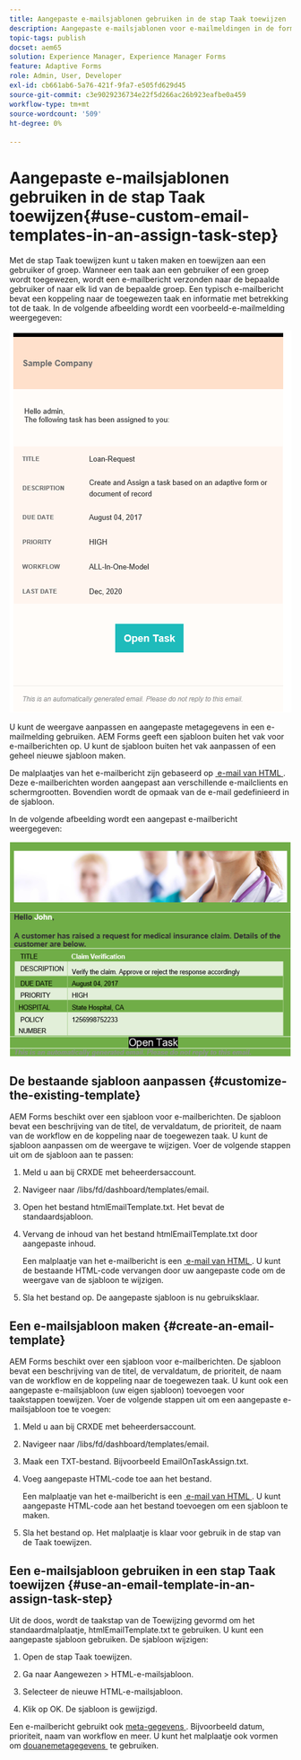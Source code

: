 ```yaml
---
title: Aangepaste e-mailsjablonen gebruiken in de stap Taak toewijzen
description: Aangepaste e-mailsjablonen voor e-mailmeldingen in de formulierwerkstroom
topic-tags: publish
docset: aem65
solution: Experience Manager, Experience Manager Forms
feature: Adaptive Forms
role: Admin, User, Developer
exl-id: cb661ab6-5a76-421f-9fa7-e505fd629d45
source-git-commit: c3e9029236734e22f5d266ac26b923eafbe0a459
workflow-type: tm+mt
source-wordcount: '509'
ht-degree: 0%

---
```


# Aangepaste e-mailsjablonen gebruiken in de stap Taak toewijzen{#use-custom-email-templates-in-an-assign-task-step}

Met de stap Taak toewijzen kunt u taken maken en toewijzen aan een gebruiker of groep. Wanneer een taak aan een gebruiker of een groep wordt toegewezen, wordt een e-mailbericht verzonden naar de bepaalde gebruiker of naar elk lid van de bepaalde groep. Een typisch e-mailbericht bevat een koppeling naar de toegewezen taak en informatie met betrekking tot de taak. In de volgende afbeelding wordt een voorbeeld-e-mailmelding weergegeven:

![&#x200B; E-mailbericht met uit het vakmalplaatje &#x200B;](do-not-localize/default_email_template_new.png)

U kunt de weergave aanpassen en aangepaste metagegevens in een e-mailmelding gebruiken. AEM Forms geeft een sjabloon buiten het vak voor e-mailberichten op. U kunt de sjabloon buiten het vak aanpassen of een geheel nieuwe sjabloon maken.

De malplaatjes van het e-mailbericht zijn gebaseerd op [&#x200B; e-mail van HTML &#x200B;](https://en.wikipedia.org/wiki/HTML_email). Deze e-mailberichten worden aangepast aan verschillende e-mailclients en schermgrootten. Bovendien wordt de opmaak van de e-mail gedefinieerd in de sjabloon.

In de volgende afbeelding wordt een aangepast e-mailbericht weergegeven:

![&#x200B; E-mailbericht gebruikend douanemalplaatje &#x200B;](do-not-localize/customized-email.png)

## De bestaande sjabloon aanpassen {#customize-the-existing-template}

AEM Forms beschikt over een sjabloon voor e-mailberichten. De sjabloon bevat een beschrijving van de titel, de vervaldatum, de prioriteit, de naam van de workflow en de koppeling naar de toegewezen taak. U kunt de sjabloon aanpassen om de weergave te wijzigen. Voer de volgende stappen uit om de sjabloon aan te passen:

1. Meld u aan bij CRXDE met beheerdersaccount.

1. Navigeer naar /libs/fd/dashboard/templates/email.

1. Open het bestand htmlEmailTemplate.txt. Het bevat de standaardsjabloon.

1. Vervang de inhoud van het bestand htmlEmailTemplate.txt door aangepaste inhoud.

   Een malplaatje van het e-mailbericht is een [&#x200B; e-mail van HTML &#x200B;](https://en.wikipedia.org/wiki/HTML_email). U kunt de bestaande HTML-code vervangen door uw aangepaste code om de weergave van de sjabloon te wijzigen.

1. Sla het bestand op. De aangepaste sjabloon is nu gebruiksklaar.

## Een e-mailsjabloon maken {#create-an-email-template}

AEM Forms beschikt over een sjabloon voor e-mailberichten. De sjabloon bevat een beschrijving van de titel, de vervaldatum, de prioriteit, de naam van de workflow en de koppeling naar de toegewezen taak. U kunt ook een aangepaste e-mailsjabloon (uw eigen sjabloon) toevoegen voor taakstappen toewijzen. Voer de volgende stappen uit om een aangepaste e-mailsjabloon toe te voegen:

1. Meld u aan bij CRXDE met beheerdersaccount.

1. Navigeer naar /libs/fd/dashboard/templates/email.

1. Maak een TXT-bestand. Bijvoorbeeld EmailOnTaskAssign.txt.

1. Voeg aangepaste HTML-code toe aan het bestand.

   Een malplaatje van het e-mailbericht is een [&#x200B; e-mail van HTML &#x200B;](https://en.wikipedia.org/wiki/HTML_email). U kunt aangepaste HTML-code aan het bestand toevoegen om een sjabloon te maken.

1. Sla het bestand op. Het malplaatje is klaar voor gebruik in de stap van de Taak toewijzen.

## Een e-mailsjabloon gebruiken in een stap Taak toewijzen {#use-an-email-template-in-an-assign-task-step}

Uit de doos, wordt de taakstap van de Toewijzing gevormd om het standaardmalplaatje, htmlEmailTemplate.txt te gebruiken. U kunt een aangepaste sjabloon gebruiken. De sjabloon wijzigen:

1. Open de stap Taak toewijzen.

1. Ga naar Aangewezen > HTML-e-mailsjabloon.

1. Selecteer de nieuwe HTML-e-mailsjabloon.

1. Klik op OK. De sjabloon is gewijzigd.

Een e-mailbericht gebruikt ook [&#x200B; meta-gegevens &#x200B;](../../forms/using/use-metadata-in-email-notifications.md). Bijvoorbeeld datum, prioriteit, naam van workflow en meer. U kunt het malplaatje ook vormen om [&#x200B; douanemetagegevens &#x200B;](../../forms/using/use-metadata-in-email-notifications.md#using-custom-metadata-in-an-email-notification) te gebruiken.
